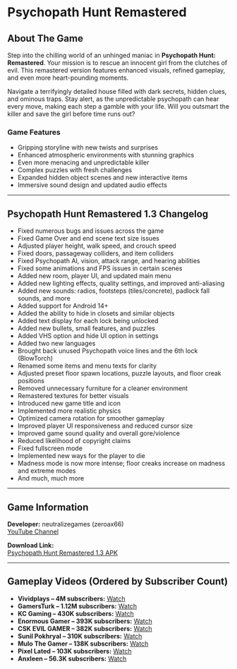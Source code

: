 # Psychopath Hunt Remastered

## About The Game
Step into the chilling world of an unhinged maniac in **Psychopath Hunt: Remastered**. Your mission is to rescue an innocent girl from the clutches of evil. This remastered version features enhanced visuals, refined gameplay, and even more heart-pounding moments.  

Navigate a terrifyingly detailed house filled with dark secrets, hidden clues, and ominous traps. Stay alert, as the unpredictable psychopath can hear every move, making each step a gamble with your life. Will you outsmart the killer and save the girl before time runs out?

### Game Features
- Gripping storyline with new twists and surprises  
- Enhanced atmospheric environments with stunning graphics  
- Even more menacing and unpredictable killer  
- Complex puzzles with fresh challenges  
- Expanded hidden object scenes and new interactive items  
- Immersive sound design and updated audio effects  

---

## Psychopath Hunt Remastered 1.3 Changelog
- Fixed numerous bugs and issues across the game  
- Fixed Game Over and end scene text size issues  
- Adjusted player height, walk speed, and crouch speed  
- Fixed doors, passageway colliders, and item colliders  
- Fixed Psychopath AI, vision, attack range, and hearing abilities  
- Fixed some animations and FPS issues in certain scenes  
- Added new room, player UI, and updated main menu  
- Added new lighting effects, quality settings, and improved anti-aliasing  
- Added new sounds: radios, footsteps (tiles/concrete), padlock fall sounds, and more  
- Added support for Android 14+  
- Added the ability to hide in closets and similar objects  
- Added text display for each lock being unlocked  
- Added new bullets, small features, and puzzles  
- Added VHS option and hide UI option in settings  
- Added two new languages  
- Brought back unused Psychopath voice lines and the 6th lock (BlowTorch)  
- Renamed some items and menu texts for clarity  
- Adjusted preset floor spawn locations, puzzle layouts, and floor creak positions  
- Removed unnecessary furniture for a cleaner environment  
- Remastered textures for better visuals  
- Introduced new game title and icon  
- Implemented more realistic physics  
- Optimized camera rotation for smoother gameplay  
- Improved player UI responsiveness and reduced cursor size  
- Improved game sound quality and overall gore/violence  
- Reduced likelihood of copyright claims  
- Fixed fullscreen mode  
- Implemented new ways for the player to die  
- Madness mode is now more intense; floor creaks increase on madness and extreme modes  
- And much, much more  

---

## Game Information
**Developer:** neutralizegames (zeroax66)  
[YouTube Channel](https://www.youtube.com/@zeroax66)  

**Download Link:**  
[Psychopath Hunt Remastered 1.3 APK](https://www.mediafire.com/file/g2d1ssqnzkk2cpv/Psychopath_Hunt_Remastered_1.3.apk/file)  

---

## Gameplay Videos (Ordered by Subscriber Count)
- **Vividplays – 4M subscribers:** [Watch](https://youtu.be/xlCk5Kqzaa8?si=ZsSakozMxpNC4uux)  
- **GamersTurk – 1.12M subscribers:** [Watch](https://youtu.be/nsLCpp3xWY8?si=y0KlfZVhP6JIcF4e)  
- **KC Gaming – 430K subscribers:** [Watch](https://youtu.be/oYRQ92-1Lz0?si=nWXsn_ZRAK8bwGJ7)  
- **Enormous Gamer – 393K subscribers:** [Watch](https://youtu.be/vnPbV8atdFg?si=38tOvtEJ7kPDDlEi)  
- **CSK EVIL GAMER – 382K subscribers:** [Watch](https://youtu.be/mkg84gEhe18?si=eFFH5vKVUXFNcK75)  
- **Sunil Pokhryal – 310K subscribers:** [Watch](https://youtu.be/DYwqLprCdTU?si=GQU5eve0_H1R9k_Z)  
- **Mulo The Gamer – 138K subscribers:** [Watch](https://youtu.be/Pj7GFccB188?si=sSazsnROhACUMDKW)  
- **Pixel Lated – 103K subscribers:** [Watch](https://youtu.be/uGJel57JmJw?si=-IumeniSfhYZXhBb)  
- **Anxleen – 56.3K subscribers:** [Watch](https://youtu.be/vKTUPFK4i9E?si=j3gHrlQAbaal9f2U)
